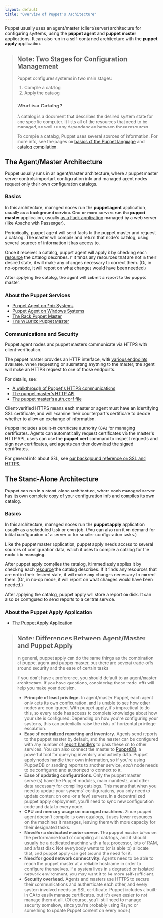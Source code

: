 ```yaml
---
layout: default
title: "Overview of Puppet's Architecture"
---
```


[agent_unix]: ./services_agent_unix.html
[agent_win]: ./services_agent_windows.html
[https_walkthrough]: ./subsystem_agent_master_comm.html
[rack]: ./services_master_rack.html
[webrick]: ./services_master_webrick.html
[master_http]: ./yard/file.http_api_index.html
[auth.conf]: ./conf_file_auth.html
[catalog_compilation]: ./subsystem_catalog_compilation.html
[report handlers]: ./report.html
[lang_basics]: ./lang_summary.html
[apply]: ./services_apply.html
[puppetdb]: /puppetdb/latest
[resource]: ./lang_resources.html


Puppet usually uses an agent/master (client/server) architecture for configuring systems, using the **puppet agent** and **puppet master** applications. It can also run in a self-contained architecture with the **puppet apply** application.

> Note: Two Stages for Configuration Management
> -----
>
> Puppet configures systems in two main stages:
>
> 1. Compile a catalog
> 2. Apply the catalog
>
> ### What is a Catalog?
>
> A catalog is a document that describes the desired system state for one specific computer. It lists all of the resources that need to be managed, as well as any dependencies between those resources.
>
> To compile a catalog, Puppet uses several sources of information. For more info, see the pages on [basics of the Puppet language][lang_basics] and [catalog compilation][catalog_compilation].


The Agent/Master Architecture
-----

Puppet usually runs in an agent/master architecture, where a puppet master server controls important configuration info and managed agent nodes request only their own configuration catalogs.

### Basics

In this architecture, managed nodes run the **puppet agent** application, usually as a background service. One or more servers run the **puppet master** application, usually [as a Rack application][rack] managed by a web server (like Apache with Passenger).

Periodically, puppet agent will send facts to the puppet master and request a catalog. The master will compile and return that node's catalog, using several sources of information it has access to.

Once it receives a catalog, puppet agent will apply it by checking each [resource][] the catalog describes. If it finds any resources that are not in their desired state, it will make any changes necessary to correct them. (Or, in no-op mode, it will report on what changes would have been needed.)

After applying the catalog, the agent will submit a report to the puppet master.

### About the Puppet Services

* [Puppet Agent on \*nix Systems][agent_unix]
* [Puppet Agent on Windows Systems][agent_win]
* [The Rack Puppet Master][rack]
* [The WEBrick Puppet Master][webrick]

### Communications and Security

Puppet agent nodes and puppet masters communicate via HTTPS with client-verification.

The puppet master provides an HTTP interface, with [various endpoints][master_http] available. When requesting or submitting anything to the master, the agent will make an HTTPS request to one of those endpoints.

For details, see:

* [A walkthrough of Puppet's HTTPS communications][https_walkthrough]
* [The puppet master's HTTP API][master_http]
* [The puppet master's auth.conf file][auth.conf]

Client-verified HTTPS means each master or agent must have an identifying SSL certificate, and will examine their counterpart's certificate to decide whether to allow an exchange of information.

Puppet includes a built-in certificate authority (CA) for managing certificates. Agents can automatically request certificates via the master's HTTP API, users can use the **puppet cert** command to inspect requests and sign new certificates, and agents can then download the signed certificates.

For general info about SSL, see [our background reference on SSL and HTTPS.](/background/ssl/)


The Stand-Alone Architecture
-----

Puppet can run in a stand-alone architecture, where each managed server has its own complete copy of your configuration info and compiles its own catalog.

### Basics

In this architecture, managed nodes run the **puppet apply** application, usually as a scheduled task or cron job. (You can also run it on demand for initial configuration of a server or for smaller configuration tasks.)

Like the puppet master application, puppet apply needs access to several sources of configuration data, which it uses to compile a catalog for the node it is managing.

After puppet apply compiles the catalog, it immediately applies it by checking each [resource][] the catalog describes. If it finds any resources that are not in their desired state, it will make any changes necessary to correct them. (Or, in no-op mode, it will report on what changes would have been needed.)

After applying the catalog, puppet apply will store a report on disk. It can also be configured to send reports to a central service.

### About the Puppet Apply Application

* [The Puppet Apply Application][apply]


> Note: Differences Between Agent/Master and Puppet Apply
> -----
>
> In general, puppet apply can do the same things as the combination of puppet agent and puppet master, but there are several trade-offs around security and the ease of certain tasks.
>
> If you don't have a preference, you should default to an agent/master architecture. If you have questions, considering these trade-offs will help you make your decision.
>
> * **Principle of least privilege.** In agent/master Puppet, each agent only gets its own configuration, and is unable to see how other nodes are configured. With puppet apply, it's impractical to do this, so every node has access to complete knowledge about how your site is configured. Depending on how you're configuring your systems, this can potentially raise the risks of horizontal privilege escalation.
> * **Ease of centralized reporting and inventory.** Agents send reports to the puppet master by default, and the master can be configured with any number of [report handlers][] to pass these on to other services. You can also connect the master to [PuppetDB][], a powerful tool for querying inventory and activity data. Puppet apply nodes handle their own information, so if you're using PuppetDB or sending reports to another service, _each_ node needs to be configured and authorized to connect to it.
> * **Ease of updating configurations.** Only the puppet master server(s) have the Puppet modules, main manifests, and other data necessary for compiling catalogs. This means that when you need to update your systems' configurations, you only need to update content on one (or a few) servers. In a decentralized puppet apply deployment, you'll need to sync new configuration code and data to every node.
> * **CPU and memory usage on managed machines.** Since puppet agent doesn't compile its own catalogs, it uses fewer resources on the machines it manages, leaving them with more capacity for their designated tasks.
> * **Need for a dedicated master server.** The puppet master takes on the performance load of compiling all catalogs, and it should usually be a dedicated machine with a fast processor, lots of RAM, and a fast disk. Not everybody wants to (or is able to) allocate that, and puppet apply can get around the need for it.
> * **Need for good network connectivity.** Agents need to be able to reach the puppet master at a reliable hostname in order to configure themselves. If a system lives in a degraded or isolated network environment, you may want it to be more self-sufficient.
> * **Security overhead.** Agents and masters use HTTPS to secure their communications and authenticate each other, and every system involved needs an SSL certificate. Puppet includes a built-in CA to easily manage certificates, but it's even easier to not manage them at all. (Of course, you'll still need to manage security somehow, since you're probably using Rsync or something to update Puppet content on every node.)
